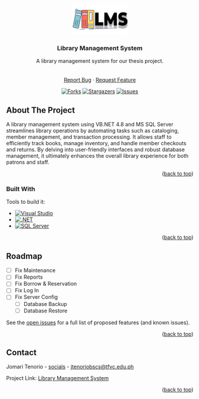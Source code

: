 
<a id="readme-top"></a>

<br />
<div align="center">
  <a href="https://github.com/othneildrew/Best-README-Template">
    <img src="images/logo.png" alt="Logo" width="150" height="80">
  </a>

  <h3 align="center">Library Management System</h3>

  <p align="center">
    A library management system for our thesis project.
    <br />
    <br />
    <br />
    <a href="https://github.com/issleepyhead/library-management-system/issues/new?labels=bug&template=bug-report--.md">Report Bug</a>
    ·
    <a href="https://github.com/issleepyhead/library-management-system/issues/new?labels=enhancement&template=feature-request--.md">Request Feature</a>
  </p>
  <p align="center">

  [![Forks][forks-shield]][forks-url]
  [![Stargazers][stars-shield]][stars-url]
  [![Issues][issues-shield]][issues-url]
  </p>
</div>



<!-- ABOUT THE PROJECT -->
## About The Project

<!-- [![Product Name Screen Shot][product-screenshot]](https://example.com) -->

A library management system using VB.NET 4.8 and MS SQL Server streamlines library operations by automating tasks such as cataloging, member management, and transaction processing. It allows staff to efficiently track books, manage inventory, and handle member checkouts and returns. By delving into user-friendly interfaces and robust database management, it ultimately enhances the overall library experience for both patrons and staff.

<p align="right">(<a href="#readme-top">back to top</a>)</p>



### Built With
Tools to build it:
* [![Visual Studio][visual-studio-url]][visual-studio]
* [![.NET][dot-net-url]][dot-net]
* [![SQL Server][sql-server-url]][sql-server]


<p align="right">(<a href="#readme-top">back to top</a>)</p>

<!-- ROADMAP -->
## Roadmap

- [ ] Fix Maintenance
- [ ] Fix Reports
- [ ] Fix Borrow & Reservation
- [ ] Fix Log In
- [ ] Fix Server Config
    - [ ] Database Backup
    - [ ] Database Restore

See the [open issues](https://github.com/issleepyhead/library-management-system/issues/) for a full list of proposed features (and known issues).

<p align="right">(<a href="#readme-top">back to top</a>)</p>




<!-- CONTACT -->
## Contact

Jomari Tenorio - [socials](https://bio.link/jomari) - jtenoriobscs@tfvc.edu.ph

Project Link: [Library Management System](https://github.com/issleepyhead/library-management-system/)

<p align="right">(<a href="#readme-top">back to top</a>)</p>

[visual-studio-url]: https://img.shields.io/badge/Visual%20Studio-5C2D91.svg?style=for-the-badge&logo=visual-studio&logoColor=white
[visual-studio]: https://visualstudio.microsoft.com/downloads/
[dot-net-url]: https://img.shields.io/badge/.NET-5C2D91?style=for-the-badge&logo=.net&logoColor=white
[dot-net]: https://dotnet.microsoft.com/en-us/download/dotnet-framework
[sql-server-url]: https://img.shields.io/badge/Microsoft%20SQL%20Server-CC2927?style=for-the-badge&logo=microsoft%20sql%20server&logoColor=white
[sql-server]: https://www.microsoft.com/en-us/sql-server/sql-server-downloads

[forks-shield]: https://img.shields.io/github/forks/issleepyhead/library-management-system.svg?style=for-the-badge
[forks-url]: https://github.com/issleepyhead/library-management-system/network/members
[stars-shield]: https://img.shields.io/github/stars/issleepyhead/library-management-system.svg?style=for-the-badge
[stars-url]: https://github.com/issleepyhead/library-management-system/stargazers
[issues-shield]: https://img.shields.io/github/issues/issleepyhead/library-management-system.svg?style=for-the-badge
[issues-url]: https://github.com/othneildrew/Best-README-Template/issues